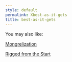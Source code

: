 ```yaml
---
style: default
permalink: Xbest-as-it-gets
title: best-as-it-gets
---
```

You may also like:

[Mongrelization](http://scp-wiki.net/mongrelization)

[Rigged from the Start](http://scp-wiki.net/rigged-from-the-start)
